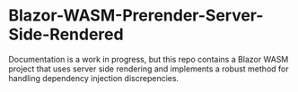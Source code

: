 # Blazor-WASM-Prerender-Server-Side-Rendered

Documentation is a work in progress, but this repo contains a Blazor WASM project that uses server side rendering and implements a robust method for handling dependency injection discrepencies.
